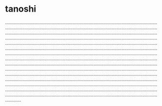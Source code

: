 # tanoshi
.................................................................................................................................................................................................................................................................................................................................................................................................................................................................................................................................................................................................................................................................................................................................................................................................................................................................................................................................................................................................................................................................................................................................................................................................................................................................................................................................................................................................................................................................................................................................................................................................................................................................................................................................................................................................................................................................................................................................................